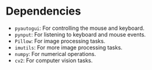 # Dependencies

- `pyautogui`: For controlling the mouse and keyboard.
- `pynput`: For listening to keyboard and mouse events.
- `Pillow`: For image processing tasks.
- `imutils`: For more image processing tasks.
- `numpy`: For numerical operations.
- `cv2`: For computer vision tasks.
